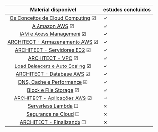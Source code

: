 |                                 Material disponivel                                 | estudos concluidos |
|:-----------------------------------------------------------------------------------:|--------------------|
| [Os Conceitos de Cloud Computing](./assuntos/conceitos_cloud_computing.md) &#x2611; | &check;            |
|                 [A Amazon AWS](./assuntos/amazon_aws.md)   &#x2611;                 | &check;            |
|                [IAM e Acess Management](./assuntos/iam.md)  &#x2611;                | &check;            |
|             [ARCHITECT - Armazenamento AWS](./assuntos/s3.md)  &#x2611;             | &check;            |
|              [ARCHITECT - Servidores EC2](./assuntos/ec2.md)  &#x2611;              | &check;            |
|                   [ARCHITECT - VPC](./assuntos/vpc.md)  &#x2611;                    | &check;            |
| [Load Balancers e Auto Scaling](./assuntos/auto_scaling_load_balancers.md) &#x2611; | &check;            |
|            [ARCHITECT - Database AWS](./assuntos/database.md)  &#x2611;             | &check;            |
|      [DNS, Cache e Performance](./assuntos/dns_cache_performance.md)  &#x2611;      | &check;            |
|         [Block e File Storage](./assuntos/block_file_storage.md)  &#x2611;          | &check;            |
|        [ARCHITECT - Aplicações AWS](./assuntos/aplicacoes_aws.md)  &#x2611;         | &check;            |
|                 [Serverless Lambda](./assuntos/lambda.md)  &#x2610;                 | &cross;            |
|          [Segurança na Cloud](./assuntos/seguranca_na_cloud.md)  &#x2610;           | &cross;            |
|           [ARCHITECT - Finalizando](./assuntos/finalizando.md)  &#x2610;            | &cross;            |
